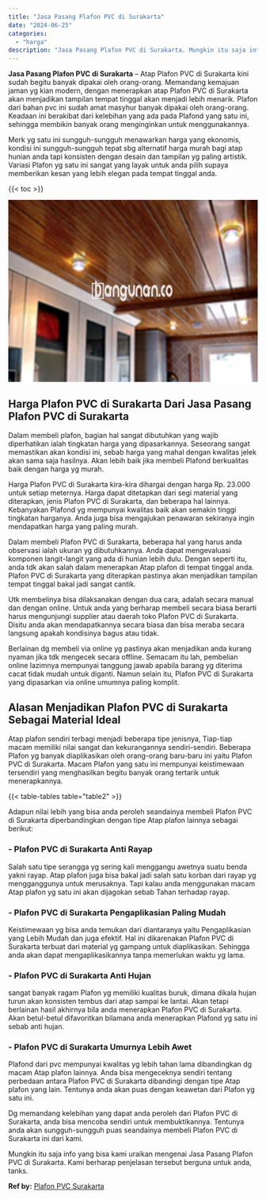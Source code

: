 ```yaml
---
title: "Jasa Pasang Plafon PVC di Surakarta"
date: "2024-06-25"
categories: 
  - "harga"
description: "Jasa Pasang Plafon PVC di Surakarta. Mungkin itu saja info yang bisa kami uraikan mengenai Jasa Pasang Plafon PVC di Surakarta. Kami berharap penjelasan ters..."
---
```


**Jasa Pasang Plafon PVC di Surakarta** – Atap Plafon PVC di Surakarta kini sudah begitu banyak dipakai oleh orang-orang. Memandang kemajuan jaman yg kian modern, dengan menerapkan atap Plafon PVC di Surakarta akan menjadikan tampilan tempat tinggal akan menjadi lebih menarik. Plafon dari bahan pvc ini sudah amat masyhur banyak dipakai oleh orang-orang. Keadaan ini berakibat dari kelebihan yang ada pada Plafond yang satu ini, sehingga membikin banyak orang menginginkan untuk menggunakannya.

Merk yg satu ini sungguh-sungguh menawarkan harga yang ekonomis, kondisi ini sungguh-sungguh tepat sbg alternatif harga murah bagi atap hunian anda tapi konsisten dengan desain dan tampilan yg paling artistik. Variasi Plafon yg satu ini sangat yang layak untuk anda pilih supaya memberikan kesan yang lebih elegan pada tempat tinggal anda.

{{< toc >}}

![Jasa Pasang Plafon PVC di Surakarta](/images/flafond-pvc-murah18.png)

## Harga Plafon PVC di Surakarta Dari Jasa Pasang Plafon PVC di Surakarta

Dalam membeli plafon, bagian hal sangat dibutuhkan yang wajib diperhatikan ialah tingkatan harga yang dipasarkannya. Seseorang sangat memastikan akan kondisi ini, sebab harga yang mahal dengan kwalitas jelek akan sama saja hasilnya. Akan lebih baik jika membeli Plafond berkualitas baik dengan harga yg murah.

Harga Plafon PVC di Surakarta kira-kira dihargai dengan harga Rp. 23.000 untuk setiap meternya. Harga dapat ditetapkan dari segi material yang diterapkan, jenis Plafon PVC di Surakarta, dan beberapa hal lainnya. Kebanyakan Plafond yg mempunyai kwalitas baik akan semakin tinggi tingkatan harganya. Anda juga bisa mengajukan penawaran sekiranya ingin mendapatkan harga yang paling murah.

Dalam membeli Plafon PVC di Surakarta, beberapa hal yang harus anda observasi ialah ukuran yg dibutuhkannya. Anda dapat mengevaluasi komponen langit-langit yang ada di hunian lebih dulu. Dengan seperti itu, anda tdk akan salah dalam menerapkan Atap plafon di tempat tinggal anda. Plafon PVC di Surakarta yang diterapkan pastinya akan menjadikan tampilan tempat tinggal bakal jadi sangat cantik.

Utk membelinya bisa dilaksanakan dengan dua cara, adalah secara manual dan dengan online. Untuk anda yang berharap membeli secara biasa berarti harus mengunjungi supplier atau daerah toko Plafon PVC di Surakarta. Disitu anda akan mendapatkannya secara biasa dan bisa meraba secara langsung apakah kondisinya bagus atau tidak.

Berlainan dg membeli via online yg pastinya akan menjadikan anda kurang nyaman jika tdk mengecek secara offline. Semacam itu lah, pembelian online lazimnya mempunyai tanggung jawab apabila barang yg diterima cacat tidak mudah untuk diganti. Namun selain itu, Plafon PVC di Surakarta yang dipasarkan via online umumnya paling komplit.

## Alasan Menjadikan Plafon PVC di Surakarta Sebagai Material Ideal

Atap plafon sendiri terbagi menjadi beberapa tipe jenisnya, Tiap-tiap macam memiliki nilai sangat dan kekurangannya sendiri-sendiri. Beberapa Plafon yg banyak diaplikasikan oleh orang-orang baru-baru ini yaitu Plafon PVC di Surakarta. Macam Plafon yang satu ini mempunyai keistimewaan tersendiri yang menghasilkan begitu banyak orang tertarik untuk menerapkannya.

{{< table-tables table="table2" >}}

Adapun nilai lebih yang bisa anda peroleh seandainya membeli Plafon PVC di Surakarta diperbandingkan dengan tipe Atap plafon lainnya sebagai berikut:

### \- Plafon PVC di Surakarta Anti Rayap

Salah satu tipe serangga yg sering kali menggangu awetnya suatu benda yakni rayap. Atap plafon juga bisa bakal jadi salah satu korban dari rayap yg mengganggunya untuk merusaknya. Tapi kalau anda menggunakan macam Atap plafon yg satu ini akan dijagokan sebab Tahan terhadap rayap.

### \- Plafon PVC di Surakarta Pengaplikasian Paling Mudah

Keistimewaan yg bisa anda temukan dari diantaranya yaitu Pengaplikasian yang Lebih Mudah dan juga efektif. Hal ini dikarenakan Plafon PVC di Surakarta terbuat dari material yg gampang untuk diaplikasikan. Sehingga anda akan dapat mengaplikasikannya tanpa memerlukan waktu yg lama.

### \- Plafon PVC di Surakarta Anti Hujan

sangat banyak ragam Plafon yg memiliki kualitas buruk, dimana dikala hujan turun akan konsisten tembus dari atap sampai ke lantai. Akan tetapi berlainan hasil akhirnya bila anda menerapkan Plafon PVC di Surakarta. Akan betul-betul difavoritkan bilamana anda menerapkan Plafond yg satu ini sebab anti hujan.

### \- Plafon PVC di Surakarta Umurnya Lebih Awet

Plafond dari pvc mempunyai kwalitas yg lebih tahan lama dibandingkan dg macam Atap plafon lainnya. Anda bisa mengeceknya sendiri tentang perbedaan antara Plafon PVC di Surakarta dibandingi dengan tipe Atap plafon yang lain. Tentunya anda akan puas dengan keawetan dari Plafon yg satu ini.

Dg memandang kelebihan yang dapat anda peroleh dari Plafon PVC di Surakarta, anda bisa mencoba sendiri untuk membuktikannya. Tentunya anda akan sungguh-sungguh puas seandainya membeli Plafon PVC di Surakarta ini dari kami.

Mungkin itu saja info yang bisa kami uraikan mengenai Jasa Pasang Plafon PVC di Surakarta. Kami berharap penjelasan tersebut berguna untuk anda, tanks.

**Ref by:** [Plafon PVC Surakarta](https://id.wikipedia.org/wiki/Plafon)
